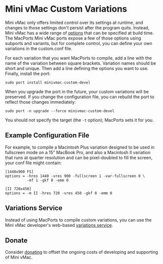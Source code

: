 # Mini vMac Custom Variations

Mini vMac only offers limited control over its settings at runtime, and
changes to those settings don't persist after the program quits. Instead,
Mini vMac has a wide range of [options][options] that can be specified at
build time. The MacPorts Mini vMac ports expose a few of those options
using subports and variants, but for complete control, you can define your
own variations in the custom.conf file.

For each variation that you want MacPorts to compile, add a line with the
name of the variation between square brackets. Variation names should be
short and unique. Then add a line defining the options you want to use.
Finally, install the port:

    sudo port install minivmac-custom-devel

When you upgrade the port in the future, your custom variations will be
preserved. If you change the configuration file, you can rebuild the port to
reflect those changes immediately:

    sudo port -n upgrade --force minivmac-custom-devel

You should not specify the target (the `-t` option); MacPorts sets it for
you.

## Example Configuration File

For example, to compile a Macintosh Plus variation designed to be used in
fullscreen mode on a 15" MacBook Pro, and also a Macintosh II variation that
runs at quarter resolution and can be pixel-doubled to fill the screen,
your conf file might contain:

```
[1440x900 FS]
options = -hres 1440 -vres 900 -fullscreen 1 -var-fullscreen 0 \
          -mf 1 -gkf 0 -emm 0

[II 720x450]
options = -m II -hres 720 -vres 450 -gkf 0 -emm 0
```

## Variations Service

Instead of using MacPorts to compile custom variations, you can use the
Mini vMac developer's web-based [variations service][service].

## Donate

Consider [donating][donate] to offset the ongoing costs of developing and
supporting of Mini vMac.

[options]: http://www.gryphel.org/c/minivmac/options.html#in
[service]: http://www.gryphel.org/c/minivmac/var_serv.html
[donate]: http://www.gryphel.org/c/wishlist/
